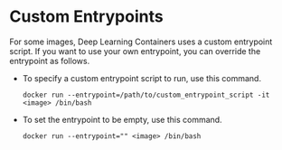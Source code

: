 # Custom Entrypoints<a name="deep-learning-containers-ec2-tutorials-custom-entry"></a>

For some images, Deep Learning Containers uses a custom entrypoint script\. If you want to use your own entrypoint, you can override the entrypoint as follows\.
+ To specify a custom entrypoint script to run, use this command\.

  ```
  docker run --entrypoint=/path/to/custom_entrypoint_script -it <image> /bin/bash
  ```
+ To set the entrypoint to be empty, use this command\.

  ```
  docker run --entrypoint="" <image> /bin/bash
  ```
